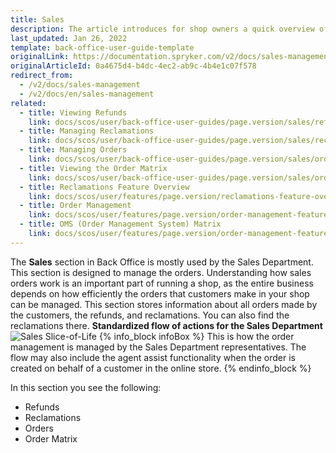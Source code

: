 ```yaml
---
title: Sales
description: The article introduces for shop owners a quick overview of the Sales section, such as Refunds, Orders, Order Matrix, and Reclamations in the Back Office.
last_updated: Jan 26, 2022
template: back-office-user-guide-template
originalLink: https://documentation.spryker.com/v2/docs/sales-management
originalArticleId: 0a4675d4-b4dc-4ec2-ab9c-4b4e1c07f578
redirect_from:
  - /v2/docs/sales-management
  - /v2/docs/en/sales-management
related:
  - title: Viewing Refunds
    link: docs/scos/user/back-office-user-guides/page.version/sales/refunds/viewing-refunds.html
  - title: Managing Reclamations
    link: docs/scos/user/back-office-user-guides/page.version/sales/reclamations/managing-reclamations.html
  - title: Managing Orders
    link: docs/scos/user/back-office-user-guides/page.version/sales/orders/managing-orders.html
  - title: Viewing the Order Matrix
    link: docs/scos/user/back-office-user-guides/page.version/sales/order-matrix/viewing-the-order-matrix.html
  - title: Reclamations Feature Overview
    link: docs/scos/user/features/page.version/reclamations-feature-overview.html
  - title: Order Management
    link: docs/scos/user/features/page.version/order-management-feature-overview/order-management-feature-overview.html
  - title: OMS (Order Management System) Matrix
    link: docs/scos/user/features/page.version/order-management-feature-overview/oms-order-management-system-matrix.html
---
```


The **Sales** section in Back Office is mostly used by the Sales Department.
This section is designed to manage the orders. Understanding how sales orders work is an important part of running a shop, as the entire business depends on how efficiently the orders that customers make in your shop can be managed. This section stores information about all orders made by the customers, the refunds, and reclamations. You can also find the reclamations there. 
**Standardized flow of actions for the Sales Department**
![Sales Slice-of-Life](https://cdn.document360.io/9fafa0d5-d76f-40c5-8b02-ab9515d3e879/Images/Documentation/Sales%20Slice-of-Life.png) 
{% info_block infoBox %}
This is how the order management is managed by the Sales Department representatives. The flow may also include the agent assist functionality when the order is created on behalf of a customer in the online store.
{% endinfo_block %}

In this section you see the following:
* Refunds
* Reclamations
* Orders
* Order Matrix
